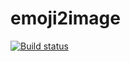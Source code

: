 # emoji2image
[![Build status](https://ci.appveyor.com/api/projects/status/hayukhccpa28ffmg/branch/master?svg=true)](https://ci.appveyor.com/project/antonioborondo/emoji2image/branch/master)
